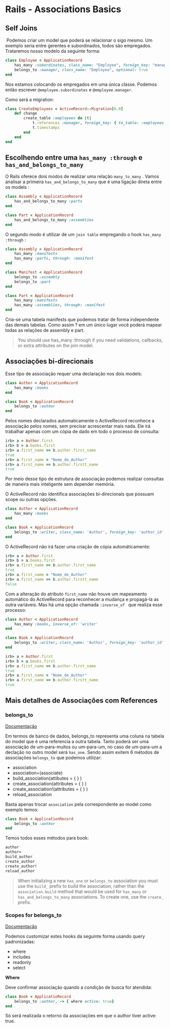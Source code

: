 # Rails - Associations Basics

## Self Joins

​	Podemos criar um model que poderá se relacionar o sigo mesmo. Um exemplo seria entre gerentes e subordinados, todos são empregados. Trataremos nosso modelo da seguinte forma: 

```ruby
class Employee < ApplicationRecord
	has_many :subordinates, class_name: "Employee", foreign_key: "manager_id"
	belongs_to :manager, class_name: "Employee", optional: true
end
```

Nos estamos colocando os empregados em uma única classe. Podemos então escrever `@employee.subordinates` e `@employee.manager`.

Como será a migration:

```ruby
class CreateEmployees < ActiveRecord::Migration[6.0]
	def change
		create_table :employees do |t|
			t.references :manager, foreign_key: { to_table: :employees }
			t.timestamps
		end
    end
end
```

## Escolhendo entre uma `has_many :through` e  `has_and_belongs_to_many` 

O Rails oferece dois modos de realizar uma relação `many_to_many` .  Vamos analisar a primeira `has_and_belongs_to_many` que é uma ligação direta entre os models : 

```ruby
class Assembly < ApplicationRecord
	has_and_belongs_to_many :parts
end

class Part < ApplicationRecord
	has_and_belongs_to_many :assemblies
end
```

O segundo modo é utilizar de um `join table` empregando o hook `has_many :through` :

```ruby
class Assembly < ApplicationRecord
	has_many :manifests
	has_many :parts, through: :manifest
end

class Manifest < ApplicationRecord
	belongs_to :assembly
	belongs_to :part
end

class Part < ApplicationRecord
	has_many :manifests
	has_many :assemblies, through: :manifest
end
```

Cria-se uma tabela manifests que podemos tratar de forma independente das demais tabelas. Como assim ? em um único lugar você poderá mapear todas as relações de assembly e part.

>  You should use has_many :through if you need validations, callbacks, or extra attributes on the join model.

## Associações bi-direcionais

Esse tipo de associação requer uma declaração nos dois models:

```ruby
class Author < ApplicationRecord
	has_many :books
end

class Book < ApplicationRecord
	belongs_to :author
end
```

Pelos nomes declarados automaticamente o ActiveRecord reconhece a associação pelos nomes, sem precisar acrescentar mais nada. Ele irá trabalhar apenas com um cópia de dado em todo o processo de consulta: 

```ruby
irb> a = Author.first
irb> b = a.books.first
irb> a.first_name == b.author.first_name 
true
irb> a.first_name = "Nome_de_Author"
irb> a.first_name == b.author.firstt_name 
true
```

Por meio desse tipo de estrutura de associação podemos realizar consultas de maneira mais inteligente sem depender memória. 

O ActiveRecord não identifica associações bi-direcionais que possuam scope ou  outras opções.

```ruby
class Author < ApplicationRecord 
	has_many :books
end

class Book < ApplicationRecord
	belongs_to :writer, class_name: 'Author', foreign_key: 'author_id'
end
```

O ActiveRecord não irá fazer uma criação de cópia automáticamente:

```ruby
irb> a = Author.first
irb> b = a.books.first
irb> a.first_name == b.author.first_name 
true
irb> a.first_name = "Nome_de_Author"
irb> a.first_name == b.author.firstt_name 
false
```

Com a alteração do atributo `first_name` não houve um mapeamento automático do ActiveRecord para reconhecer a mudança e propagá-la as outra variáveis. Mas há uma opção chamada `:inverse_of ` que realiza esse processo:

``` ruby
class Author < ApplicationRecord
	has_many :books, inverse_of: 'writer'
end

class Book < ApplicationRecord
	belongs_to :writer, class_name: 'Author', foreign_key: 'author_id'
end
```

```ruby
irb> a = Author.first
irb> b = a.books.first
irb> a.first_name == b.author.first_name 
true
irb> a.first_name = "Nome_de_Author"
irb> a.first_name == b.author.firstt_name 
true
```

## Mais detalhes de Associações com References

### belongs_to

[ Documentação](https://guides.rubyonrails.org/association_basics.html#detailed-association-reference)

Em termos de banco de dados, belongs_to representa uma coluna na tabela do model que é uma referencia a outra tabela. Tanto poderá ser uma associação de um-para-muitos ou um-para-um, no caso de um-para-um a declação no outro model será `has_one`. Sendo assim exitem 6 métodos de associações `belongs_to` que podemos utilizar:

* association
* association=(associate)
* build_association(attibutes = { } )
* create_association(attributes = { } )
* create_association!(attributes = { } )
* reload_association

Basta apenas trocar `association` pela correspondente ao model como exemplo temos: 

```ruby
class Book < ApplicationRecord
	belongs_to :author
end
```

Temos todos esses métodos para book:

```ruby
author 
author=
build_author
create_author
create_author!
reload_author
```

> When initializing a new `has_one` or `belongs_to` association you must use the `build_` prefix to build the association, rather than the `association.build` method that would be used for `has_many` or `has_and_belongs_to_many` associations. To create one, use the `create_` prefix.

### Scopes for belongs_to

[Documentação](https://guides.rubyonrails.org/association_basics.html#detailed-association-reference)

Podemos customizar estes hooks da seguinte forma usando query padronizadas:

* where
* includes
* readonly
* select

**Where**

Deve confirmar associação quando a condição de busca for atendida:

```ruby
class Book < ApplicatioRecord
	belongs_to :author, -> { where active: true}
end
```

Só será realizada o retorno da associações em que o author tiver active: true.

 

